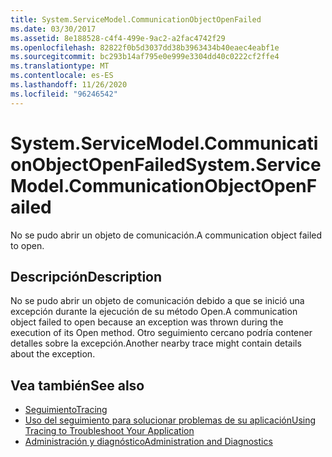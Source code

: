 ```yaml
---
title: System.ServiceModel.CommunicationObjectOpenFailed
ms.date: 03/30/2017
ms.assetid: 8e188528-c4f4-499e-9ac2-a2fac4742f29
ms.openlocfilehash: 82822f0b5d3037dd38b3963434b40eaec4eabf1e
ms.sourcegitcommit: bc293b14af795e0e999e3304dd40c0222cf2ffe4
ms.translationtype: MT
ms.contentlocale: es-ES
ms.lasthandoff: 11/26/2020
ms.locfileid: "96246542"
---
```

# <a name="systemservicemodelcommunicationobjectopenfailed"></a><span data-ttu-id="c0bf1-102">System.ServiceModel.CommunicationObjectOpenFailed</span><span class="sxs-lookup"><span data-stu-id="c0bf1-102">System.ServiceModel.CommunicationObjectOpenFailed</span></span>

<span data-ttu-id="c0bf1-103">No se pudo abrir un objeto de comunicación.</span><span class="sxs-lookup"><span data-stu-id="c0bf1-103">A communication object failed to open.</span></span>  
  
## <a name="description"></a><span data-ttu-id="c0bf1-104">Descripción</span><span class="sxs-lookup"><span data-stu-id="c0bf1-104">Description</span></span>  

 <span data-ttu-id="c0bf1-105">No se pudo abrir un objeto de comunicación debido a que se inició una excepción durante la ejecución de su método Open.</span><span class="sxs-lookup"><span data-stu-id="c0bf1-105">A communication object failed to open because an exception was thrown during the execution of its Open method.</span></span> <span data-ttu-id="c0bf1-106">Otro seguimiento cercano podría contener detalles sobre la excepción.</span><span class="sxs-lookup"><span data-stu-id="c0bf1-106">Another nearby trace might contain details about the exception.</span></span>  
  
## <a name="see-also"></a><span data-ttu-id="c0bf1-107">Vea también</span><span class="sxs-lookup"><span data-stu-id="c0bf1-107">See also</span></span>

- [<span data-ttu-id="c0bf1-108">Seguimiento</span><span class="sxs-lookup"><span data-stu-id="c0bf1-108">Tracing</span></span>](index.md)
- [<span data-ttu-id="c0bf1-109">Uso del seguimiento para solucionar problemas de su aplicación</span><span class="sxs-lookup"><span data-stu-id="c0bf1-109">Using Tracing to Troubleshoot Your Application</span></span>](using-tracing-to-troubleshoot-your-application.md)
- [<span data-ttu-id="c0bf1-110">Administración y diagnóstico</span><span class="sxs-lookup"><span data-stu-id="c0bf1-110">Administration and Diagnostics</span></span>](../index.md)
